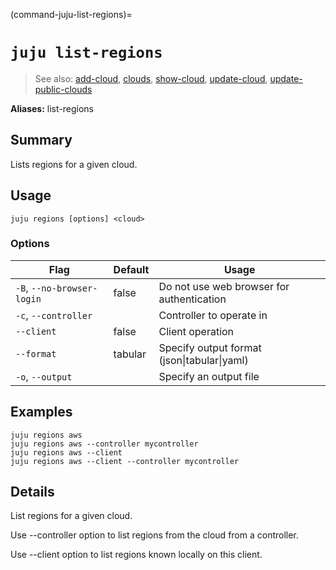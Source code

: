 (command-juju-list-regions)=
# `juju list-regions`
> See also: [add-cloud](#add-cloud), [clouds](#clouds), [show-cloud](#show-cloud), [update-cloud](#update-cloud), [update-public-clouds](#update-public-clouds)

**Aliases:** list-regions

## Summary
Lists regions for a given cloud.

## Usage
```juju regions [options] <cloud>```

### Options
| Flag | Default | Usage |
| --- | --- | --- |
| `-B`, `--no-browser-login` | false | Do not use web browser for authentication |
| `-c`, `--controller` |  | Controller to operate in |
| `--client` | false | Client operation |
| `--format` | tabular | Specify output format (json&#x7c;tabular&#x7c;yaml) |
| `-o`, `--output` |  | Specify an output file |

## Examples

    juju regions aws
    juju regions aws --controller mycontroller
    juju regions aws --client
    juju regions aws --client --controller mycontroller


## Details

List regions for a given cloud.

Use --controller option to list regions from the cloud from a controller.

Use --client option to list regions known locally on this client.